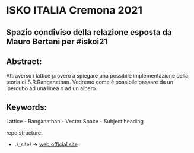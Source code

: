 # ISKO ITALIA Cremona 2021
## Spazio condiviso della relazione esposta da Mauro Bertani per #iskoi21

## Abstract:
Attraverso i lattice proverò a spiegare una possibile implementazione della teoria di S.R.Ranganathan. Vedremo come è possibile passare da un ipercubo ad una linea o ad un albero.

## Keywords:
Lattice - Ranganathan - Vector Space - Subject heading

repo structure:
 * ./_site/ **->** [web official site](https://bertanimauro.github.io/ISKOI21/)
 
